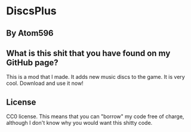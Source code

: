 # DiscsPlus
## By Atom596

## What is this shit that you have found on my GitHub page?

This is a mod that I made. It adds new music discs to the game. It is very cool. Download and use it now!

## License

CC0 license. This means that you can "borrow" my code free of charge, although I don't know why you would want this shitty code.
